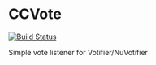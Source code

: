 # CCVote

[![Build Status](https://travis-ci.com/minecraftcc/CCVote.svg?branch=master)](https://travis-ci.com/minecraftcc/CCVote)

Simple vote listener for Votifier/NuVotifier
